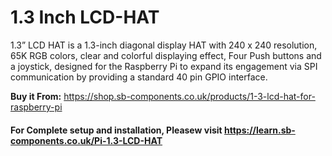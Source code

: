 # 1.3 Inch LCD-HAT

1.3” LCD HAT is a 1.3-inch diagonal display HAT with 240 x 240 resolution, 65K RGB colors, clear and colorful displaying effect, Four Push buttons and a joystick, designed for the Raspberry Pi to expand its engagement via SPI communication by providing a standard 40 pin GPIO interface.

**Buy it From:** https://shop.sb-components.co.uk/products/1-3-lcd-hat-for-raspberry-pi

#### For Complete setup and installation, Pleasew visit https://learn.sb-components.co.uk/Pi-1.3-LCD-HAT
